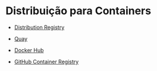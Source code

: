 # Distribuição para Containers

- [Distribution Registry](https://github.com/distribution/distribution)

- [Quay](https://docs.projectquay.io/)
- [Docker Hub](https://hub.docker.com/)
- [GitHub Container Registry](https://docs.github.com/pt/packages/working-with-a-github-packages-registry/working-with-the-container-registry)
